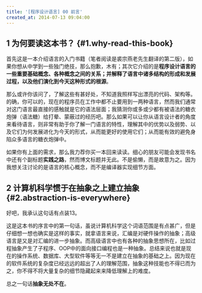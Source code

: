 ```yaml
---
title: '[程序设计语言] 00 前言'
created_at: 2014-07-13 09:04:00
---
```


## 1 为何要读这本书？ {#1.why-read-this-book}

首先这是一本介绍语言的入门书籍（笔者阅读是裘宗燕老先生翻译的第二版），如果你想从中学到一些独门绝技，那么抱歉，木有；其次它介绍的是**程序设计语言的一些重要基础概念、各种概念之间的关系；并解释了语言中诸多结构的形成和发展过程，以及他们演化到今天这种形式的根源**。

那么或许你该问了，了解这些有甚好处，不知道我照样写出漂亮的代码、架构等。的确，你可以的，现在的程序员在工作中都不止要用到一两种语言，然而我们通常对这门语言最直接的感触就是它的语法层面；我猜测你或多或少都有被语法的糖衣炮弹（语法糖）给打晕、蒙蔽过的经历吧。那么如果可以让你从语言设计者的角度来看待语言，则非常有助于你了解一门语言的特性，理解其中的优势以及弱势、以及它们为何发展进化为今天的形式，从而能更好的使用它们；从而能有效的避免身陷众多语言的糖衣炮弹中。

如果你有上面的需求，那么我力荐你买一本回来读读。细心的朋友可能会发现书名中还有个副标题**实践之路**，然而博文标题并无此。不是偷懒，而是故意为之。因为我想关注讨论的是语言的核心概念，而不是编译器实现细节方面。

## 2 计算机科学惯于在抽象之上建立抽象 {#2.abstraction-is-everywhere}

好吧，我承认这句话有点装13。

这是这本书的序言中的第一句话，虽说计算机科学这个词语范围是有点甚广，但是仔细想一想也确实是这样的事实，就拿语言来说，汇编是对硬件操作的抽象；高级语言是又是对汇编的进一步抽象。而高级语言中也有各种的抽象思想所在，比如过程抽象产生了子程序、OOP中的面向接口编程也是一种抽象。总结来说也就是现在的操作系统、数据库、大型软件等等无一不是建立在抽象的基础之上。因为现在的软件系统的复杂度已经远远的超出了人的理解范围，抽象这种技能也不得已而为之，你不得不将大量复杂的细节隐藏起来来降低理解上的难度。

总之一句话**抽象无处不在**。